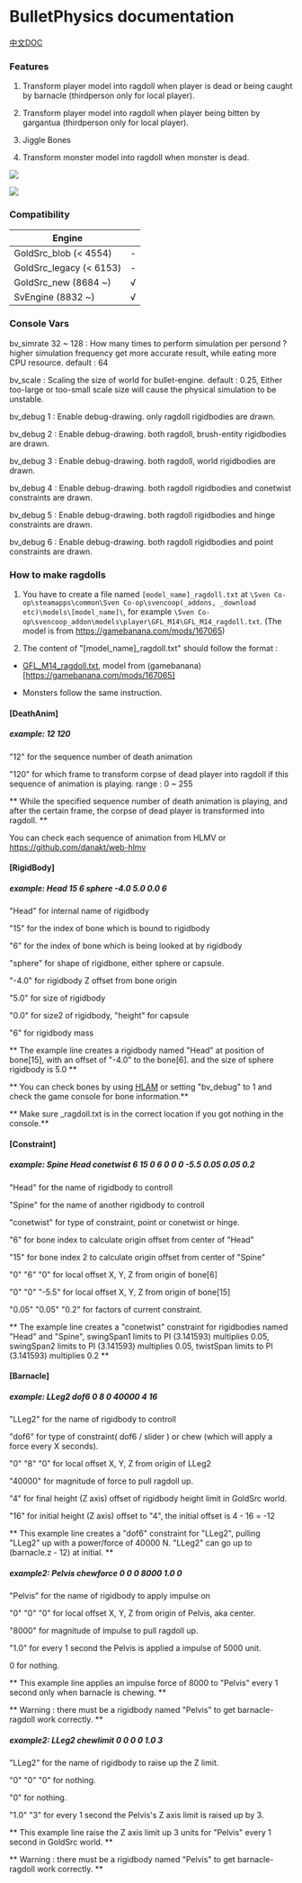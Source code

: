 # BulletPhysics documentation

[中文DOC](BulletPhysicsCN.md)

### Features

1. Transform player model into ragdoll when player is dead or being caught by barnacle (thirdperson only for local player).

2. Transform player model into ragdoll when player being bitten by gargantua (thirdperson only for local player).

3. Jiggle Bones

4. Transform monster model into ragdoll when monster is dead.

![](/img/6.png)

![](/img/7.png)

### Compatibility

|        Engine            |      |
|        ----              | ---- |
| GoldSrc_blob   (< 4554)  | -    |
| GoldSrc_legacy (< 6153)  | -    |
| GoldSrc_new    (8684 ~)  | √    |
| SvEngine       (8832 ~)  | √    |

### Console Vars

bv_simrate 32 ~ 128 : How many times to perform simulation per persond ? higher simulation frequency get more accurate result, while eating more CPU resource. default : 64

bv_scale : Scaling the size of world for bullet-engine. default : 0.25, Either too-large or too-small scale size will cause the physical simulation to be unstable.

bv_debug 1 : Enable debug-drawing. only ragdoll rigidbodies are drawn.

bv_debug 2 : Enable debug-drawing. both ragdoll, brush-entity rigidbodies are drawn.

bv_debug 3 : Enable debug-drawing. both ragdoll, world rigidbodies are drawn.

bv_debug 4 : Enable debug-drawing. both ragdoll rigidbodies and conetwist constraints are drawn.

bv_debug 5 : Enable debug-drawing. both ragdoll rigidbodies and hinge constraints are drawn.

bv_debug 6 : Enable debug-drawing. both ragdoll rigidbodies and point constraints are drawn.

### How to make ragdolls

1. You have to create a file named `[model_name]_ragdoll.txt` at `\Sven Co-op\steamapps\common\Sven Co-op\svencoop(_addons, _download etc)\models\[model_name]\`, for example `\Sven Co-op\svencoop_addon\models\player\GFL_M14\GFL_M14_ragdoll.txt`. (The model is from https://gamebanana.com/mods/167065)

2. The content of "[model_name]_ragdoll.txt" should follow the format :

* [GFL_M14_ragdoll.txt](/hzqst/MetaHookSv/raw/main/Build/svencoop_addon/models/player/GFL_M14/GFL_M14_ragdoll.txt), model from (gamebanana)[https://gamebanana.com/mods/167065]

* Monsters follow the same instruction.

#### [DeathAnim]

##### example: 12 120

"12" for the sequence number of death animation 

"120" for which frame to transform corpse of dead player into ragdoll if this sequence of animation is playing. range : 0 ~ 255

** While the specified sequence number of death animation is playing, and after the certain frame, the corpse of dead player is transformed into ragdoll. **

You can check each sequence of animation from HLMV or https://github.com/danakt/web-hlmv

#### [RigidBody]

##### example: Head   15  6  sphere  -4.0   5.0  0.0   6

"Head" for internal name of rigidbody

"15" for the index of bone which is bound to rigidbody

"6" for the index of bone which is being looked at by rigidbody

"sphere" for shape of rigidbone, either sphere or capsule.

"-4.0" for rigidbody Z offset from bone origin

"5.0" for size of rigidbody

"0.0" for size2 of rigidbody, "height" for capsule

"6" for rigidbody mass

** The example line creates a rigidbody named "Head" at position of bone[15], with an offset of "-4.0" to the bone[6]. and the size of sphere rigidbody is 5.0 **

** You can check bones by using [HLAM](https://github.com/SamVanheer/HL_Tools/wiki/Half-Life-Asset-Manager) or setting "bv_debug" to 1 and check the game console for bone information.**

** Make sure _ragdoll.txt is in the correct location if you got nothing in the console.**

#### [Constraint]

##### example: Spine  Head   conetwist 6 15   0 6 0     0  0 -5.5      0.05 0.05 0.2

"Head" for the name of rigidbody to controll

"Spine" for the name of another rigidbody to controll

"conetwist" for type of constraint, point or conetwist or hinge.

"6" for bone index to calculate origin offset from center of "Head"

"15" for bone index 2 to calculate origin offset from center of "Spine"

"0" "6" "0" for local offset X, Y, Z from origin of bone[6]

"0" "0" "-5.5" for local offset X, Y, Z from origin of bone[15]

"0.05" "0.05" "0.2" for factors of current constraint.

** The example line creates a "conetwist" constraint for rigidbodies named "Head" and "Spine", swingSpan1 limits to PI (3.141593) multiplies 0.05, swingSpan2 limits to PI (3.141593) multiplies 0.05, twistSpan limits to PI (3.141593) multiplies 0.2 **

#### [Barnacle]

##### example: LLeg2   dof6     0  8  0     40000    4  16

"LLeg2" for the name of rigidbody to controll

"dof6" for type of constraint( dof6 / slider ) or chew (which will apply a force every X seconds).

"0" "8" "0" for local offset X, Y, Z from origin of LLeg2

"40000" for magnitude of force to pull ragdoll up.

"4" for final height (Z axis) offset of rigidbody height limit in GoldSrc world.

"16" for initial height (Z axis) offset to "4", the initial offset is 4 - 16 = -12

** This example line creates a "dof6" constraint for "LLeg2", pulling "LLeg2" up with a power/force of 40000 N. "LLeg2" can go up to (barnacle.z - 12) at initial. **

##### example2: Pelvis  chewforce     0  0  0     8000     1.0  0

"Pelvis" for the name of rigidbody to apply impulse on

"0" "0" "0" for local offset X, Y, Z from origin of Pelvis, aka center.

"8000" for magnitude of impulse to pull ragdoll up.

"1.0" for every 1 second the Pelvis is applied a impulse of 5000 unit.

0 for nothing.

** This example line applies an impulse force of 8000 to "Pelvis" every 1 second only when barnacle is chewing. **

** Warning : there must be a rigidbody named "Pelvis" to get barnacle-ragdoll work correctly. **

##### example2: LLeg2  chewlimit     0  0  0     0     1.0  3

"LLeg2" for the name of rigidbody to raise up the Z limit.

"0" "0" "0" for nothing.

"0" for nothing.

"1.0"  "3" for every 1 second the Pelvis's Z axis limit is raised up by 3.

** This example line raise the Z axis limit up 3 units for "Pelvis" every 1 second in GoldSrc world. **

** Warning : there must be a rigidbody named "Pelvis" to get barnacle-ragdoll work correctly. **
